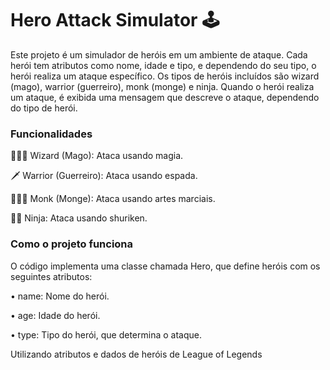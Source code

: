 #  Hero Attack Simulator 🕹
Este projeto é um simulador de heróis em um ambiente de ataque. Cada herói tem atributos como nome, idade e tipo, e dependendo do seu tipo, o herói realiza um ataque específico. Os tipos de heróis incluídos são wizard (mago), warrior (guerreiro), monk (monge) e ninja. Quando o herói realiza um ataque, é exibida uma mensagem que descreve o ataque, dependendo do tipo de herói.

### Funcionalidades
<p> 🧙🏻‍♂️ Wizard (Mago): Ataca usando magia. </p>
<p> 🗡 Warrior (Guerreiro): Ataca usando espada. </p>
<p> 🤸🏼‍♂️ Monk (Monge): Ataca usando artes marciais. </p>
<p> 🥷🏻 Ninja: Ataca usando shuriken. </p>

### Como o projeto funciona
O código implementa uma classe chamada Hero, que define heróis com os seguintes atributos:

<p> • name: Nome do herói. </p>
<p> • age: Idade do herói. </p>
<p> • type: Tipo do herói, que determina o ataque. </p>
<p> Utilizando atributos e dados de heróis de League of Legends </p>
